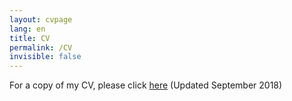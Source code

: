 ```yaml
---
layout: cvpage
lang: en
title: CV
permalink: /CV
invisible: false
---
```


For a copy of my CV, please click [here](/assets/Hartnett_CV_September2018.pdf) (Updated September 2018)

